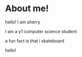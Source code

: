 # About me!

hello! I am sherry

I am a y1 computer science student

a fun fact is that i skateboard


hello!

